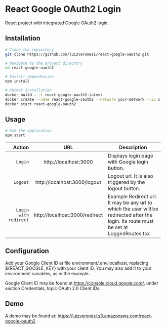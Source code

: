 # React Google OAuth2 Login

React project with integrated Google OAuth2 login.

## Installation

```bash
# Clone the repository
git clone https://github.com/luizveronesi/react-google-oauth2.git

# Navigate to the project directory
cd react-google-oauth2

# Install dependencies
npm install
```

```bash
# Docker installation
docker build . -t react-google-oauth2:latest
docker create --name react-google-oauth2 --network your-network --ip x.x.x.x --restart unless-stopped roboto-node:latest
docker start react-google-oauth2
```

## Usage

```bash
# Run the application
npm start
```

|                Action |              URL               | Description                                                                                                                             |
| --------------------: | :----------------------------: | --------------------------------------------------------------------------------------------------------------------------------------- |
|               `Login` |     http://localhost:3000      | Displays login page with Google login button.                                                                                           |
|              `Logout` |  http://localhost:3000/logout  | Logout url. It is also triggered by the logout button.                                                                                  |
| `Login with redirect` | http://localhost:3000/redirect | Example Redirect url. It may be any url to which the user will be redirected after the login. Its route must be set at LoggedRoutes.tsx |

## Configuration

Add your Google Client ID at file environment/.env.localhost, replacing ${REACT_GOOGLE_KEY} with your client ID. You may also add it to your environment variables, as in the example.

Google Client ID may be found at https://console.cloud.google.com/, under section Credentials, topic OAuth 2.0 Client IDs.

## Demo

A demo may be found at: https://luizveronesi.s3.amazonaws.com/react-google-oauth2
